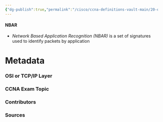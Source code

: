 ```yaml
---
{"dg-publish":true,"permalink":"/cisco/ccna-definitions-vault-main/20-definitions/nbar/","tags":["defs_ccna"]}
---
```


#### NBAR
- *Network Based Application Recognition (NBAR)* is a set of signatures used to identify packets by application


# Metadata
### OSI or TCP/IP Layer

### CCNA Exam Topic

### Contributors

### Sources
